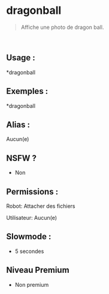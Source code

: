 # dragonball

> Affiche une photo de dragon ball.

<br>

## Usage :

*dragonball

## Exemples :

*dragonball

## Alias :

Aucun(e)

## NSFW ?

- Non

## Permissions :

Robot: Attacher des fichiers
<br>

Utilisateur: Aucun(e)

## Slowmode :

- 5 secondes

## Niveau Premium

- Non premium